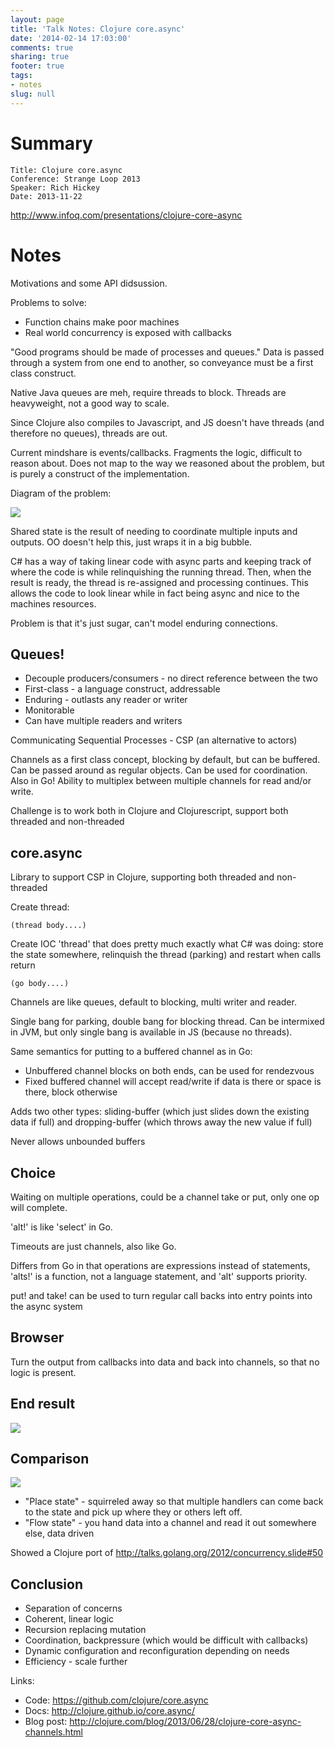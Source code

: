 ```yaml
---
layout: page
title: 'Talk Notes: Clojure core.async'
date: '2014-02-14 17:03:00'
comments: true
sharing: true
footer: true
tags:
- notes
slug: null
---
```


# Summary

    Title: Clojure core.async
    Conference: Strange Loop 2013
    Speaker: Rich Hickey
    Date: 2013-11-22

<http://www.infoq.com/presentations/clojure-core-async>

# Notes

Motivations and some API didsussion.

Problems to solve:

* Function chains make poor machines
* Real world concurrency is exposed with callbacks

"Good programs should be made of processes and queues."  Data is passed through
a system from one end to another, so conveyance must be a first class
construct.

Native Java queues are meh, require threads to block.  Threads are heavyweight, not a good way to scale.

Since Clojure also compiles to Javascript, and JS doesn't have threads (and therefore no queues), threads are out.

Current mindshare is events/callbacks.  Fragments the logic, difficult to reason about.  Does not map to the way we reasoned about the problem, but is purely a construct of the implementation.

Diagram of the problem:

![](problem.png)

Shared state is the result of needing to coordinate multiple inputs and outputs.  OO doesn't help this, just wraps it in a big bubble.

C# has a way of taking linear code with async parts and keeping track of where the code is while relinquishing the running thread.  Then, when the result is ready, the thread is re-assigned and processing continues.  This allows the code to look linear while in fact being async and nice to the machines resources.

Problem is that it's just sugar, can't model enduring connections.

## Queues!

* Decouple producers/consumers - no direct reference between the two
* First-class - a language construct, addressable
* Enduring - outlasts any reader or writer
* Monitorable
* Can have multiple readers and writers

Communicating Sequential Processes - CSP (an alternative to actors)

Channels as a first class concept, blocking by default, but can be buffered.  Can be passed around as regular objects.  Can be used for coordination.  Also in Go!  Ability to multiplex between multiple channels for read and/or write.

Challenge is to work both in Clojure and Clojurescript, support both threaded and non-threaded


## core.async

Library to support CSP in Clojure, supporting both threaded and non-threaded

Create thread:

    (thread body....)

Create IOC 'thread' that does pretty much exactly what C# was doing: store the state somewhere, relinquish the thread (parking) and restart when calls return

    (go body....)

Channels are like queues, default to blocking, multi writer and reader.

Single bang for parking, double bang for blocking thread.  Can be intermixed in JVM, but only single bang is available in JS (because no threads).

Same semantics for putting to a buffered channel as in Go:

* Unbuffered channel blocks on both ends, can be used for rendezvous
* Fixed buffered channel will accept read/write if data is there or space is there, block otherwise

Adds two other types: sliding-buffer (which just slides down the existing data if full) and dropping-buffer (which throws away the new value if full)

Never allows unbounded buffers

## Choice

Waiting on multiple operations, could be a channel take or put, only one op will complete.

'alt!' is like 'select' in Go.

Timeouts are just channels, also like Go.

Differs from Go in that operations are expressions instead of statements, 'alts!' is a function, not a language statement, and 'alt' supports priority.

put! and take! can be used to turn regular call backs into entry points into the async system

## Browser

Turn the output from callbacks into data and back into channels, so that no logic is present.

## End result

![](result.png)

## Comparison

![](compare.png)

* "Place state" - squirreled away so that multiple handlers can come back to the state and pick up where they or others left off.
* "Flow state" - you hand data into a channel and read it out somewhere else, data driven

Showed a Clojure port of <http://talks.golang.org/2012/concurrency.slide#50>

## Conclusion

* Separation of concerns
* Coherent, linear logic
* Recursion replacing mutation
* Coordination, backpressure (which would be difficult with callbacks)
* Dynamic configuration and reconfiguration depending on needs
* Efficiency - scale further

Links:

* Code: <https://github.com/clojure/core.async>
* Docs: <http://clojure.github.io/core.async/>
* Blog post: <http://clojure.com/blog/2013/06/28/clojure-core-async-channels.html>
